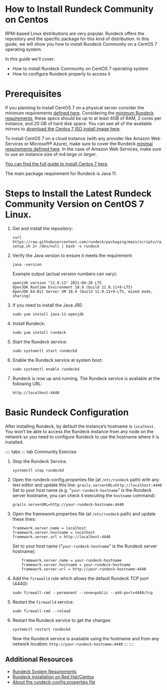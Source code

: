 # How to Install Rundeck Community on Centos

RPM-based Linux distributions are very popular. Rundeck offers the repository and the specific package for this kind of distribution. In this guide, we will show you how to install Rundeck Community on a CentOS 7 operating system.

In this guide we'll cover:

*   How to install Rundeck Community on CentOS 7 operating system
*   How to configure Rundeck properly to access it

# Prerequisites

If you planning to install CentOS 7 on a physical server consider the minimum requirements [defined here](https://docs.centos.org/en-US/centos/install-guide/Steps-x86/#sect-installation-planning-system-specifications-x86). Considering the [minimum Rundeck requirements](https://docs.rundeck.com/docs/administration/install/system-requirements.html#system-requirements), these specs should be up to at least 4GB of RAM, 2 cores per instance, and 20 GB of hard disk space.  You can see all of the available mirrors to [download the Centos 7 ISO install image here](http://isoredirect.centos.org/centos/7/isos/x86_64/).

To install CentOS 7 on a cloud instance (with any provider like Amazon Web Services or Microsoft&reg; Azure), make sure to cover the Rundeck [minimal requirements defined here](https://docs.rundeck.com/docs/administration/install/system-requirements.html#system-requirements). In the case of Amazon Web Services, make sure to use an instance size of _m4.large or larger_.

[You can find the full guide to install Centos 7 here](https://docs.centos.org/en-US/centos/install-guide/).

The main package requirement for Rundeck is Java 11.

# Steps to Install the Latest Rundeck Community Version on CentOS 7 Linux.

1. Get and install the repository:
    ```
    curl https://raw.githubusercontent.com/rundeck/packaging/main/scripts/rpm-setup.sh 2> /dev/null | bash -s rundeck
    ```
1. Verify the Java version to ensure it meets the requirement:
    ```
    java -version
    ```
    Example output (actual version numbers can vary):
    ```
    openjdk version "11.0.11" 2021-04-20 LTS
    OpenJDK Runtime Environment 18.9 (build 11.0.11+9-LTS)
    OpenJDK 64-Bit Server VM 18.9 (build 11.0.11+9-LTS, mixed mode, sharing)
    ```
1. If you need to install the Java JRE:
    ```
    sudo yum install java-11-openjdk
    ```
1. Install Rundeck:
    ```
    sudo yum install rundeck
    ```
1. Start the Rundeck service:
    ```
    sudo systemctl start rundeckd
    ```
1. Enable the Rundeck service at system boot:
    ```
    sudo systemctl enable rundeckd
    ```
1. Rundeck is now up and running. The Rundeck service is available at the following URL:
    ```
    http://localhost:4440
    ```

# Basic Rundeck Configuration

After installing Rundeck, by default the instance’s hostname is `localhost. `You won’t be able to access the Rundeck instance from any node on the network so you need to configure Rundeck to use the hostname where it is installed.

:::: tabs
::: tab Community Exercise

1. Stop the Rundeck Service.
    ```
    systemctl stop rundeckd
    ```
1. Open the rundeck-config.properties file (at `/etc/rundeck` path) with any text editor and update this line:
    `grails.serverURL=http://localhost:4440`
    Set to your host name (e.g. “`your-rundeck-hostname`” is the Rundeck server hostname, you can check it executing the `hostname` command):
    ```
    grails.serverURL=http://your-rundeck-hostname:4440
    ```
1. Open the framework.properties file (at `/etc/rundeck` path) and update these lines:
    ```
    framework.server.name = localhost
    framework.server.hostname = localhost
    framework.server.url = http://localhost:4440
    ```
    Set to your host name (“`your-rundeck-hostname`” is the Rundeck server hostname):
    ```
        framework.server.name = your-rundeck-hostname
        framework.server.hostname = your-rundeck-hostname
        framework.server.url = http://your-rundeck-hostname:4440
    ```
1. Add the `firewalld` rule which allows the default Rundeck TCP port (4440):
    ```
    sudo firewall-cmd --permanent --zone=public --add-port=4440/tcp
    ```
1. Restart the `firewalld` service:
    ```
    sudo firewall-cmd --reload
    ```
1. Restart the Rundeck service to get the changes:
    ```
    systemctl restart rundeckd
    ```
    Now the Rundeck service is available using the hostname and from any network location:
    `http://your-rundeck-hostname:4440`
:::
::::

## Additional Resources

*   [Rundeck System Requirements](https://docs.rundeck.com/docs/administration/install/system-requirements.html#system-requirements)
*   [Rundeck installation on Red Hat/Centos](https://docs.rundeck.com/docs/administration/install/linux-rpm.html#installing-on-centos-or-red-hat-linux-distributions)
*   [About the rundeck-config.properties file](https://docs.rundeck.com/docs/administration/configuration/config-file-reference.html#rundeck-config-properties)
